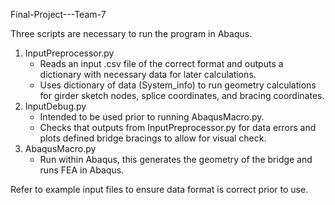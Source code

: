 Final-Project---Team-7

Three scripts are necessary to run the program in Abaqus.
  1. InputPreprocessor.py
        - Reads an input .csv file of the correct format and outputs a dictionary with necessary data for later calculations. 
        - Uses dictionary of data (System_info) to run geometry calculations for girder sketch nodes, splice coordinates, and bracing coordinates.
  3. InputDebug.py
        - Intended to be used prior to running AbaqusMacro.py.
        - Checks that outputs from InputPreprocessor.py for data errors and plots defined bridge bracings to allow for visual check.
  5. AbaqusMacro.py
        - Run within Abaqus, this generates the geometry of the bridge and runs FEA in Abaqus.

Refer to example input files to ensure data format is correct prior to use. 
